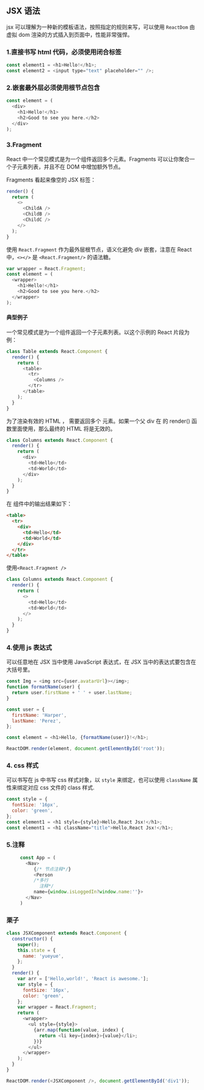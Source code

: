 ## JSX 语法

jsx 可以理解为一种新的模板语法，按照指定的规则来写，可以使用 `ReactDom` 由虚拟 dom 渲染的方式插入到页面中，性能非常强悍。

### 1.直接书写 html 代码，必须使用闭合标签

```js
const element1 = <h1>Hello!</h1>;
const element2 = <input type="text" placeholder="" />;
```

### 2.嵌套最外层必须使用根节点包含

```js
const element = (
  <div>
    <h1>Hello!</h1>
    <h2>Good to see you here.</h2>
  </div>
);
```

### 3.Fragment

React 中一个常见模式是为一个组件返回多个元素。Fragments 可以让你聚合一个子元素列表，并且不在 DOM 中增加额外节点。

Fragments 看起来像空的 JSX 标签：

```js
render() {
  return (
    <>
      <ChildA />
      <ChildB />
      <ChildC />
    </>
  );
}
```

使用 `React.Fragment` 作为最外层根节点，语义化避免 div 嵌套，注意在 React 中，`<></>` 是 `<React.Fragment/>` 的语法糖。

```js
var wrapper = React.Fragment;
const element = (
  <wrapper>
    <h1>Hello!</h1>
    <h2>Good to see you here.</h2>
  </wrapper>
);
```

#### 典型例子

一个常见模式是为一个组件返回一个子元素列表。以这个示例的 React 片段为例：

```js
class Table extends React.Component {
  render() {
    return (
      <table>
        <tr>
          <Columns />
        </tr>
      </table>
    );
  }
}
```

为了渲染有效的 HTML ， <Columns /> 需要返回多个 <td> 元素。如果一个父 div 在 <Columns /> 的 render() 函数里面使用，那么最终的 HTML 将是无效的。

```js
class Columns extends React.Component {
  render() {
    return (
      <div>
        <td>Hello</td>
        <td>World</td>
      </div>
    );
  }
}
```

在 <Table /> 组件中的输出结果如下：

```html
<table>
  <tr>
    <div>
      <td>Hello</td>
      <td>World</td>
    </div>
  </tr>
</table>
```

使用`<React.Fragment />`

```js
class Columns extends React.Component {
  render() {
    return (
      <>
        <td>Hello</td>
        <td>World</td>
      </>
    );
  }
}
```

### 4.使用 js 表达式

可以任意地在 JSX 当中使用 JavaScript 表达式，在 JSX 当中的表达式要包含在大括号里。

```js
const Img = <img src={user.avatarUrl}></img>;
function formatName(user) {
  return user.firstName + ' ' + user.lastName;
}

const user = {
  firstName: 'Harper',
  lastName: 'Perez',
};

const element = <h1>Hello, {formatName(user)}!</h1>;

ReactDOM.render(element, document.getElementById('root'));
```

### 4. css 样式

可以书写在 js 中书写 css 样式对象，以 `style` 来绑定，也可以使用 `className` 属性来绑定对应 css 文件的 class 样式.

```js
const style = {
  fontSize: '16px',
  color: 'green',
};
const element1 = <h1 style={style}>Hello,React Jsx!</h1>;
const element1 = <h1 className="title">Hello,React Jsx!</h1>;
```

### 5.注释

```js
     const App = (
       <Nav>
          {/* 节点注释*/}
          <Person
          /*多行
            注释*/
          name={window.isLoggedIn?window.name:''}>
       </Nav>
     )
```

### 栗子

```js
class JSXComponent extends React.Component {
  constructor() {
    super();
    this.state = {
      name: 'yueyue',
    };
  }
  render() {
    var arr = ['Hello,world!', 'React is awesome.'];
    var style = {
      fontSize: '16px',
      color: 'green',
    };
    var wrapper = React.Fragment;
    return (
      <wrapper>
        <ul style={style}>
          {arr.map(function(value, index) {
            return <li key={index}>{value}</li>;
          })}
        </ul>
      </wrapper>
    );
  }
}

ReactDOM.render(<JSXComponent />, document.getElementById('div1'));
```
